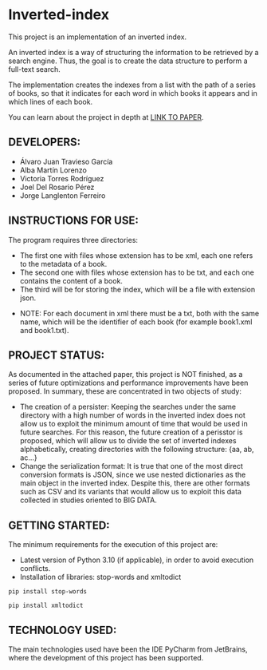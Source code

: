 # Inverted-index

This project is an implementation of an inverted index.

An inverted index is a way of structuring the information to be retrieved by a search engine. Thus, the goal is to create the data structure to perform a full-text search.

The implementation creates the indexes from a list with the path of a series of books, so that it indicates for each word in which books it appears and in which lines of each book.

You can learn about the project in depth at [LINK TO PAPER](https://github.com/bigdataulpgc/Inverted-Index/blob/main/Paper.pdf).

## DEVELOPERS:

- Álvaro Juan Travieso García
- Alba Martín Lorenzo
- Victoria Torres Rodríguez
- Joel Del Rosario Pérez
- Jorge Langlenton Ferreiro

## INSTRUCTIONS FOR USE:

The program requires three directories: 
- The first one with files whose extension has to be xml, each one refers to the metadata of a book.
- The second one with files whose extension has to be txt, and each one contains the content of a book.
- The third will be for storing the index, which will be a file with extension json.

* NOTE: For each document in xml there must be a txt, both with the same name, which will be the identifier of each book (for example book1.xml and book1.txt).

## PROJECT STATUS:
As documented in the attached paper, this project is NOT finished, as a series of future optimizations and performance improvements have been proposed. In summary, these are concentrated in two objects of study:
- The creation of a persister: Keeping the searches under the same directory with a high number of words in the inverted index does not allow us to exploit the minimum amount of time that would be used in future searches. For this reason, the future creation of a perisstor is proposed, which will allow us to divide the set of inverted indexes alphabetically, creating directories with the following structure: {aa, ab, ac...}
- Change the serialization format: It is true that one of the most direct conversion formats is JSON, since we use nested dictionaries as the main object in the inverted index. Despite this, there are other formats such as CSV and its variants that would allow us to exploit this data collected in studies oriented to BIG DATA.

## GETTING STARTED:
The minimum requirements for the execution of this project are:
- Latest version of Python 3.10 (if applicable), in order to avoid execution conflicts.
- Installation of libraries: stop-words and xmltodict
```
pip install stop-words
```
```
pip install xmltodict
```

## TECHNOLOGY USED:
The main technologies used have been the IDE PyCharm from JetBrains, where the development of this project has been supported.


